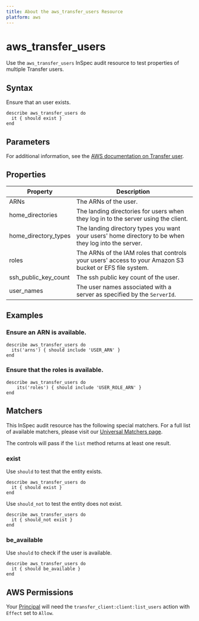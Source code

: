 ```yaml
---
title: About the aws_transfer_users Resource
platform: aws
---
```


# aws\_transfer\_users

Use the `aws_transfer_users` InSpec audit resource to test properties of multiple Transfer users.

## Syntax

Ensure that an user exists.

    describe aws_transfer_users do
      it { should exist }
    end

## Parameters

For additional information, see the [AWS documentation on Transfer user](https://docs.aws.amazon.com/AWSCloudFormation/latest/UserGuide/aws-resource-transfer-user.html).

## Properties

| Property | Description|
| --- | --- |
| ARNs | The ARNs of the user. |
| home_directories | The landing directories for users when they log in to the server using the client. |
| home_directory_types | The landing directory types you want your users' home directory to be when they log into the server. |
| roles | The ARNs of the IAM roles that controls your users' access to your Amazon S3 bucket or EFS file system. |
| ssh_public_key_count | The ssh public key count of the user. |
| user_names | The user names associated with a server as specified by the `ServerId`. |

## Examples

### Ensure an ARN is available.

    describe aws_transfer_users do
      its('arns') { should include 'USER_ARN' }
    end

### Ensure that the roles is available.

    describe aws_transfer_users do
        its('roles') { should include 'USER_ROLE_ARN' }
    end

## Matchers

This InSpec audit resource has the following special matchers. For a full list of available matchers, please visit our [Universal Matchers page](https://www.inspec.io/docs/reference/matchers/).

The controls will pass if the `list` method returns at least one result.

### exist

Use `should` to test that the entity exists.

    describe aws_transfer_users do
      it { should exist }
    end

Use `should_not` to test the entity does not exist.

    describe aws_transfer_users do
      it { should_not exist }
    end

### be_available

Use `should` to check if the user is available.

    describe aws_transfer_users do
      it { should be_available }
    end

## AWS Permissions

Your [Principal](https://docs.aws.amazon.com/IAM/latest/UserGuide/intro-structure.html#intro-structure-principal) will need the `transfer_client:client:list_users` action with `Effect` set to `Allow`.
